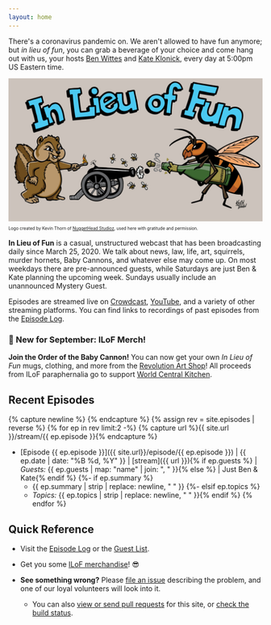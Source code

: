 ```yaml
---
layout: home
---
```


There's a coronavirus pandemic on. We aren't allowed to have fun anymore; but
*in lieu of fun*, you can grab a beverage of your choice and come hang out with
us, your hosts [Ben Wittes][ben] and [Kate Klonick][kate], every day at 5:00pm
US Eastern time.

![In Lieu of Fun Logo](/assets/ilof-logo.jpg)
<span style="font-size: 60%">Logo created by Kevin Thorn of
[NuggetHead Studioz](https://nuggethead.net/), used here with gratitude and
permission.</span>

**In Lieu of Fun** is a casual, unstructured webcast that has been broadcasting
daily since March 25, 2020.  We talk about news, law, life, art, squirrels,
murder hornets, Baby Cannons, and whatever else may come up. On most weekdays
there are pre-announced guests, while Saturdays are just Ben & Kate planning
the upcoming week. Sundays usually include an unannounced Mystery Guest.

Episodes are streamed live on [Crowdcast](https://www.crowdcast.io/lawfareblog),
[YouTube][yt], and a variety of other streaming platforms. You can find links
to recordings of past episodes from the [Episode Log](episodes.html).

### &#x1F389; New for September: ILoF Merch!

**Join the Order of the Baby Cannon!** You can now get your own *In Lieu of Fun*
mugs, clothing, and more from the [Revolution Art Shop][ras]!
All proceeds from ILoF paraphernalia go to support [World Central Kitchen][wck].

## Recent Episodes

{% capture newline %}
{% endcapture %}
{% assign rev = site.episodes | reverse %}
{% for ep in rev limit:2 -%}
{% capture url %}{{ site.url }}/stream/{{ ep.episode }}{% endcapture %}
- [Episode {{ ep.episode }}]({{ site.url}}/episode/{{ ep.episode }})
   | {{ ep.date | date: "%B %d, %Y" }}
   | [stream]({{ url }}){% if ep.guests %}
   | *Guests:* {{ ep.guests | map: "name" | join: ", " }}{% else %}
   | Just Ben & Kate{% endif %}
{%- if ep.summary %}
    - {{ ep.summary | strip | replace: newline, " " }}
{%- elsif ep.topics %}
    - *Topics:* {{ ep.topics | strip | replace: newline, " " }}{% endif %}
{% endfor %}

## Quick Reference

- Visit the [Episode Log](episodes.html) or the [Guest List](guests.html).

- Get you some [ILoF merchandise][ras]! &#x1F60E;  

- **See something wrong?** Please [file an issue](http://issues.inlieuof.fun/new)
  describing the problem, and one of our loyal volunteers will look into it.

   - You can also [view or send pull requests](http://repo.inlieuof.fun) for this
     site, or [check the build status](http://build.inlieuof.fun).


[ben]: https://twitter.com/benjaminwittes
[kate]: https://twitter.com/klonick
[yt]: https://www.youtube.com/channel/UC8lKFNnYE1War3a41Q41fMw
[wck]: https://wck.org/
[ras]: https://revolutionartshop.com/collections/order-of-the-baby-cannon-in-lieu-of-fun
